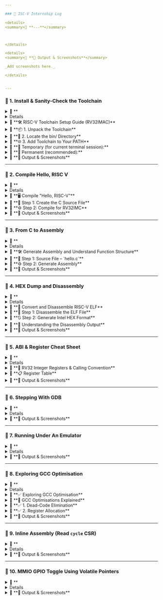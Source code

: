 ```yaml
---

### 🔹 ISC-V Internship Log

<details>
<summary>📌 **---**</summary>



</details>

<details>
<summary>📌 **📸 Output & Screenshots**</summary>

_Add screenshots here._

</details>


---
```


### 🔹 1. Install & Sanity-Check the Toolchain

<details>
<summary>📌 **<details>**</summary>

<summary>📌 **🧾 Instructions**</summary>

</details>

<details>
<summary>📌 **🛠️ RISC-V Toolchain Setup Guide (RV32IMAC)**</summary>

This guide explains how to unpack the RISC-V toolchain, configure your environment, and verify that everything is working correctly.

---

</details>

<details>
<summary>📌 **📦 1. Unpack the Toolchain**</summary>

Open a terminal and run:

```bash
tar -xvzf riscv-toolchain-rv32imac-x86_64-ubuntu.tar.gz
```

This will extract a directory, typically named `opt` or `riscv-toolchain`, containing the toolchain files.

---

</details>

<details>
<summary>📌 **📁 2. Locate the bin/ Directory**</summary>

Navigate to the extracted directory:

```bash
cd path/to/extracted/folder/opt/riscv/bin
```

Replace `path/to/extracted/folder` with the actual path where the toolchain was extracted.

Then list the contents:

```bash
ls
```

You should see binaries like:

- `riscv32-unknown-elf-gcc`
- `riscv32-unknown-elf-objdump`
- `riscv32-unknown-elf-gdb`

---

</details>

<details>
<summary>📌 **🌐 3. Add Toolchain to Your PATH**</summary>



</details>

<details>
<summary>📌 **🔹 Temporary (for current terminal session):**</summary>

```bash
export PATH="$PWD:$PATH"
```

</details>

<details>
<summary>📌 **🔹 Permanent (recommended):**</summary>

To make the change permanent:

**For Bash users:**

```bash
echo 'export PATH="/home/naren/Desktop/VSD/opt/riscv/bin:$PATH"' >> ~/.bashrc
source ~/.bashrc
```

**For Zsh users:**

```bash
echo 'export PATH="/home/naren/Desktop/VSD/opt/riscv/bin:$PATH"' >> ~/.zshrc
source ~/.zshrc
```

---

</details>

<details>
<summary>📌 **📸 Output & Screenshots**</summary>

_Add screenshots here._

</details>


---

### 🔹 2. Compile Hello, RISC V

<details>
<summary>📌 **<details>**</summary>

<summary>📌 **🧾 Instructions**</summary>

</details>

<details>
<summary>📌 **🖥️ Compile "Hello, RISC-V"**</summary>

This section shows how to write and compile a simple RISC-V program using the `riscv32-unknown-elf-gcc` toolchain for the `rv32imc` target.

</details>

<details>
<summary>📌 **📄 Step 1: Create the C Source File**</summary>

Create a file called `hello.c` with the following content:
````markdown



#include <stdio.h>

int main() {
    printf("Hello, RISC-V!\n");
    return 0;
}
````

---

</details>

<details>
<summary>📌 **⚙️ Step 2: Compile for RV32IMC**</summary>

Use the following command to compile the code into a RISC-V ELF binary:

```bash
riscv32-unknown-elf-gcc -march=rv32imc -mabi=ilp32 -o hello.elf hello.c
```

---

</details>

<details>
<summary>📌 **📸 Output & Screenshots**</summary>

_Add screenshots here._

</details>


---

### 🔹 3. From C to Assembly

<details>
<summary>📌 **<details>**</summary>

<summary>📌 **🧾 Instructions**</summary>

Here's a clean and structured **Markdown** version of your instructions with the `.s` file generation and explanation request:

---

</details>

<details>
<summary>📌 **🛠️ Generate Assembly and Understand Function Structure**</summary>

This section explains how to generate the assembly (`.s`) file for a simple C program targeting RISC-V (`rv32imc`), and what the **function prologue** and **epilogue** mean.

---

</details>

<details>
<summary>📌 **📄 Step 1: Source File – `hello.c`**</summary>

```c
#include <stdio.h>

int main() {
    printf("Hello, RISC-V!\n");
    return 0;
}
```

---

</details>

<details>
<summary>📌 **⚙️ Step 2: Generate Assembly**</summary>

Use the following command to generate the assembly file (`hello.s`):

```bash
riscv32-unknown-elf-gcc -S -O0 hello.c
```

* `-S` tells GCC to output assembly instead of object code.
* `-O0` disables optimizations so you can see the raw function structure.

This creates a file named `hello.s`.

---

</details>

<details>
<summary>📌 **📸 Output & Screenshots**</summary>

_Add screenshots here._

</details>


---

### 🔹 4. HEX Dump and Disassembly

<details>
<summary>📌 **<details>**</summary>

<summary>📌 **🧾 Instructions**</summary>

---

</details>

<details>
<summary>📌 **🧰 Convert and Disassemble RISC-V ELF**</summary>

This guide shows how to convert your compiled ELF binary into a raw hex file and disassemble it for analysis.

---

</details>

<details>
<summary>📌 **🔄 Step 1: Disassemble the ELF File**</summary>

```bash
riscv32-unknown-elf-objdump -d hello.elf > hello.dump
```

This generates a human-readable disassembly in `hello.dump`.

---

</details>

<details>
<summary>📌 **🔃 Step 2: Generate Intel HEX Format**</summary>

```bash
riscv32-unknown-elf-objcopy -O ihex hello.elf hello.hex
```

This converts the ELF into an Intel HEX format file (`hello.hex`), often used for flashing embedded devices.

---

</details>

<details>
<summary>📌 **🧐 Understanding the Disassembly Output**</summary>

A line in the disassembly typically looks like this:

```
00000000 <main>:
   0:  1141        addi   sp,sp,-16
   2:  c606        sw     ra,12(sp)
   ...
```

Each column represents:

| Column           | Meaning                                                                     |
| ---------------- | --------------------------------------------------------------------------- |
| `0:`             | **Address offset** within the function (e.g., 0 bytes from start of `main`) |
| `1141`           | **Raw machine code** (hex representation of the instruction)                |
| `addi sp,sp,-16` | **Mnemonic + operands** — the actual instruction being executed             |

---

</details>

<details>
<summary>📌 **📸 Output & Screenshots**</summary>

_Add screenshots here._

</details>


---

### 🔹 5. ABI & Register Cheat Sheet

<details>
<summary>📌 **<details>**</summary>

<summary>📌 **🧾 Instructions**</summary>

</details>

<details>
<summary>📌 **🧠 RV32 Integer Registers & Calling Convention**</summary>



</details>

<details>
<summary>📌 **📋 Register Table**</summary>

| Register | ABI Name | Description / Role                            |
| -------- | -------- | --------------------------------------------- |
| x0       | zero     | Constant 0                                    |
| x1       | ra       | Return address                                |
| x2       | sp       | Stack pointer                                 |
| x3       | gp       | Global pointer                                |
| x4       | tp       | Thread pointer                                |
| x5       | t0       | Temporary register (caller-saved)             |
| x6       | t1       | Temporary register (caller-saved)             |
| x7       | t2       | Temporary register (caller-saved)             |
| x8       | s0/fp    | Saved register / frame pointer (callee-saved) |
| x9       | s1       | Saved register (callee-saved)                 |
| x10      | a0       | Function argument / return value              |
| x11      | a1       | Function argument / return value              |
| x12      | a2       | Function argument                             |
| x13      | a3       | Function argument                             |
| x14      | a4       | Function argument                             |
| x15      | a5       | Function argument                             |
| x16      | a6       | Function argument                             |
| x17      | a7       | Function argument                             |
| x18      | s2       | Saved register (callee-saved)                 |
| x19      | s3       | Saved register (callee-saved)                 |
| x20      | s4       | Saved register (callee-saved)                 |
| x21      | s5       | Saved register (callee-saved)                 |
| x22      | s6       | Saved register (callee-saved)                 |
| x23      | s7       | Saved register (callee-saved)                 |
| x24      | s8       | Saved register (callee-saved)                 |
| x25      | s9       | Saved register (callee-saved)                 |
| x26      | s10      | Saved register (callee-saved)                 |
| x27      | s11      | Saved register (callee-saved)                 |
| x28      | t3       | Temporary register (caller-saved)             |
| x29      | t4       | Temporary register (caller-saved)             |
| x30      | t5       | Temporary register (caller-saved)             |
| x31      | t6       | Temporary register (caller-saved)             |

---

</details>

<details>
<summary>📌 **📸 Output & Screenshots**</summary>

_Add screenshots here._

</details>


---

### 🔹 6. Stepping With GDB

<details>
<summary>📌 **<details>**</summary>

<summary>📌 **🧾 Instructions**</summary>

</details>

<details>
<summary>📌 **📸 Output & Screenshots**</summary>

_Add screenshots here._

</details>


---

### 🔹 7. Running Under An Emulator

<details>
<summary>📌 **<details>**</summary>

<summary>📌 **🧾 Instructions**</summary>

</details>

<details>
<summary>📌 **📸 Output & Screenshots**</summary>

_Add screenshots here._

</details>


---

### 🔹 8. Exploring GCC Optimisation

<details>
<summary>📌 **<details>**</summary>

<summary>📌 **🧾 Instructions**</summary>

</details>

<details>
<summary>📌 **✅ Exploring GCC Optimisation**</summary>

**`hello.c` Source Code:**

```c
int add(int a, int b) {
    int result = a + b;
    return result;
}

int main() {
    int sum = add(5, 10);
    while (1);  // Infinite loop
    return 0;
}
```

---

**Compile to assembly with no optimization:**

```bash
riscv64-unknown-elf-gcc -march=rv32imac -mabi=ilp32 -O0 -S -o hello_O0.s hello.c
```

**Compile to assembly with high optimization:**

```bash
riscv64-unknown-elf-gcc -march=rv32imac -mabi=ilp32 -O2 -S -o hello_O2.s hello.c
```

---

**Compare output:**

```bash
code hello_O0.s hello_O2.s
```

or

```bash
diff hello_O0.s hello_O2.s
```

---

**Expected Differences:**

| Feature          | `-O0`                              | `-O2`                                  |
| ---------------- | ---------------------------------- | -------------------------------------- |
| Function `add()` | Separate function with call/return | Inlined into `main()`                  |
| Instructions     | More, direct 1-to-1 C translation  | Fewer, optimized                       |
| Stack usage      | Full stack frame setup             | May eliminate frame or reuse registers |
| Dead code        | Retained                           | Removed                                |

---

**Why It Matters:**

* `-O0` is ideal for debugging with GDB (preserves variables, structure).
* `-O2` is used in real firmware for speed and smaller code size.
Great catch, Naren — let me now **clearly explain** the three key optimizations mentioned in the task doc:

---

</details>

<details>
<summary>📌 **🧠 GCC Optimisations Explained**</summary>



</details>

<details>
<summary>📌 **✅ 1. Dead-Code Elimination**</summary>

> **What it is:** The compiler removes any code or variables that are never used or have no effect on program output.

**Example:**

```c
int unused = 42;     // Not used anywhere
return 0;
```

* With `-O0`: This line **stays** in the assembly output.
* With `-O2`: The `unused` variable is **completely removed** from the `.s` file.

🔍 **Why:** To reduce code size and improve performance.

---

</details>

<details>
<summary>📌 **✅ 2. Register Allocation**</summary>

> **What it is:** The compiler tries to **keep values in registers** (like `t0`, `a0`, etc.) instead of RAM/stack to speed up access.

**Example:**

```c
int result = a + b;
```

* With `-O0`: `a` and `b` may be loaded/stored using memory (e.g., stack).
* With `-O2`: `a` and `b` are often kept in registers throughout.

🔍 **Why:** Registers are faster than RAM — better performance.

---

</details>

<details>
<summary>📌 **📸 Output & Screenshots**</summary>

_Add screenshots here._

</details>


---

### 🔹 9. Inline Assembly (Read `cycle` CSR)

<details>
<summary>📌 **<details>**</summary>

<summary>📌 **🧾 Instructions**</summary>

</details>

<details>
<summary>📌 **📸 Output & Screenshots**</summary>

_Add screenshots here._

</details>


---

### 🔹 10. MMIO GPIO Toggle Using Volatile Pointers

<details>
<summary>📌 **<details>**</summary>

<summary>📌 **🧾 Instructions**</summary>

</details>

<details>
<summary>📌 **📸 Output & Screenshots**</summary>

_Add screenshots here._

</details>